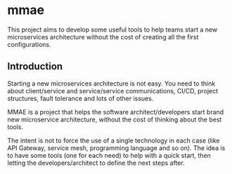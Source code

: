 # mmae
This project aims to develop some useful tools to help teams start a new microservices architecture without the cost of creating all the first configurations.

## Introduction
Starting a new microservices architecture is not easy. You need to think about client/service and service/service communications, CI/CD, project structures, fault tolerance and lots of other issues.

MMAE is a project that helps the software architect/developers start brand new microservice architecture, without the cost of thinking about the best tools. 

The intent is not to force the use of a single technology in each case (like API Gateway, service mesh, programming language and so on). The idea is to have some tools (one for each need) to help with a quick start, then letting the developers/architect to define the next steps after.

## 
